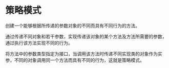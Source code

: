 # 策略模式

创建一个能够根据所传递的参数对象的不同而具有不同行为的方法。

通过传递不同对象和若干参数，实现传递该对象的某个方法及方法所需要的参数，通过执行该方法实现不同的行为。

将方法中的参数类型指定为接口，当调用该方法时传递不同实现类的对象作为实参，不同的对象调用同一个方法而具有不同的行为，这就是策略模式。